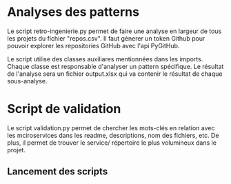 # Analyses des patterns

Le script retro-ingenierie.py permet de faire une analyse en largeur de tous les projets du fichier "repos.csv". Il faut génerer un token Github pour pouvoir explorer les repositories GitHub avec l'api PyGitHub. 

Le script utilise des classes auxiliares mentionnées dans les imports. Chaque classe est responsable d'analyser un pattern spécifique. 
Le résultat de l'analyse sera un fichier output.xlsx qui va contenir le résultat de chaque sous-analyse. 

# Script de validation 

Le script validation.py permet de chercher les mots-clés en relation avec les mciroservices dans les readme, descriptions, nom des fichiers, etc. De plus, il permet de trouver le service/ répertoire le plus volumineux dans le projet. 

## Lancement des scripts 




